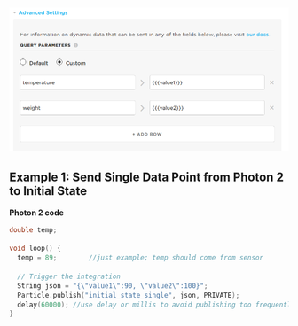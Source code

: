 


<!-- headingDivider: 2 -->

## ![image-20210201154725467](lecture_data_dashboards_initial_state_double_values.assets/image-20210201154725467.png)



## Example 1: Send Single Data Point from Photon 2 to Initial State

**Photon 2 code**

```c++
double temp;

void loop() {
  temp = 89;		//just example; temp should come from sensor
    
  // Trigger the integration
  String json = "{\"value1\":90, \"value2\":100}";
  Particle.publish("initial_state_single", json, PRIVATE);
  delay(60000);	//use delay or millis to avoid publishing too frequently
}
```

